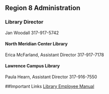## Region 8 Administration

### Library Director
Jan Woodall
317-917-5742

#### North Meridian Center Library
Erica McFarland, Assistant Director 
317-917-7178

#### Lawrence Campus Library
Paula Hearn, Assistant Director
317-916-7550

##Important Links
[Library Employee Manual](http://library.ivytech.edu/ld.php?content_id=17434934)
